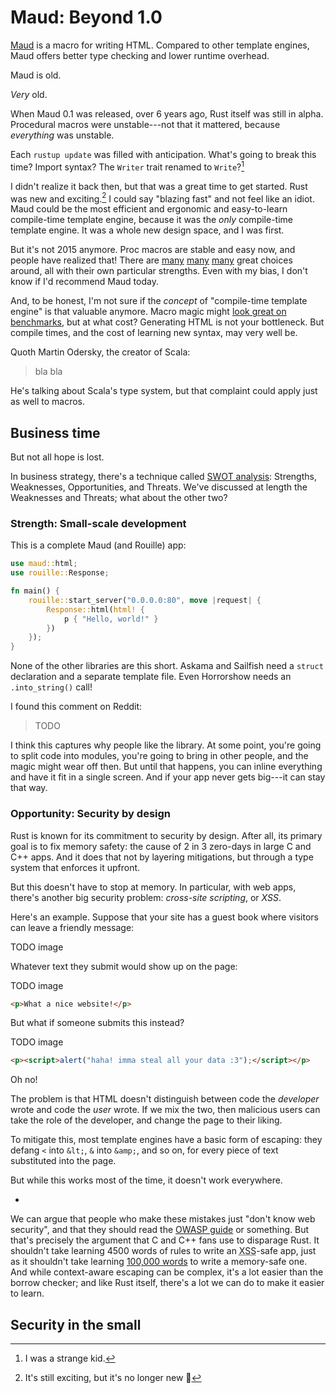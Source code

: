 # Maud: Beyond 1.0

<aside>
<p>
<a href="https://maud.lambda.xyz">Maud</a> is a macro for writing HTML.
Compared to other template engines, Maud offers better type checking and lower runtime overhead.
</p>
</aside>

Maud is old.

*Very* old.

When Maud 0.1 was released, over 6 years ago, Rust itself was still in alpha.
Procedural macros were unstable---not that it mattered, because *everything* was unstable.

Each `rustup update` was filled with anticipation.
What's going to break this time?
Import syntax?
The `Writer` trait renamed to `Write`?[^strange]

[^strange]: I was a strange kid.

I didn't realize it back then, but that was a great time to get started.
Rust was new and exciting.[^exciting]
I could say "blazing fast" and not feel like an idiot.
Maud could be the most efficient and ergonomic and easy-to-learn compile-time template engine, because it was the *only* compile-time template engine.
It was a whole new design space, and I was first.

[^exciting]: It's still exciting, but it's no longer new 🙂

But it's not 2015 anymore.
Proc macros are stable and easy now, and people have realized that!
There are [many][askama] [many][sailfish] [many][horrorshow] great choices around, all with their own particular strengths.
Even with my bias, I don't know if I'd recommend Maud today.

[askama]: https://crates.io/crates/askama
[sailfish]: https://sailfish.netlify.app/en/
[horrorshow]: https://crates.io/crates/horrorshow

And, to be honest, I'm not sure if the *concept* of "compile-time template engine" is that valuable anymore.
Macro magic might [look great on benchmarks], but at what cost?
Generating HTML is not your bottleneck.
But compile times, and the cost of learning new syntax, may very well be.

[look great on benchmarks]: /blog/maud-is-fast/

Quoth Martin Odersky, the creator of Scala:

> bla bla

He's talking about Scala's type system, but that complaint could apply just as well to macros.

## Business time

But not all hope is lost.

In business strategy, there's a technique called [SWOT analysis][swot]: Strengths, Weaknesses, Opportunities, and Threats.
We've discussed at length the Weaknesses and Threats; what about the other two?

[swot]: https://en.wikipedia.org/wiki/SWOT_analysis

### **Strength:** Small-scale development

This is a complete Maud (and Rouille) app:

```rust
use maud::html;
use rouille::Response;

fn main() {
    rouille::start_server("0.0.0.0:80", move |request| {
        Response::html(html! {
            p { "Hello, world!" }
        })
    });
}
```

None of the other libraries are this short.
Askama and Sailfish need a `struct` declaration and a separate template file.
Even Horrorshow needs an `.into_string()` call!

I found this comment on Reddit:

> TODO

I think this captures why people like the library.
At some point, you're going to split code into modules, you're going to bring in other people, and the magic might wear off then.
But until that happens, you can inline everything and have it fit in a single screen.
And if your app never gets big---it can stay that way.

### **Opportunity:** Security by design

Rust is known for its commitment to security by design.
After all, its primary goal is to fix memory safety: the cause of 2 in 3 zero-days in large C and C++ apps.
And it does that not by layering mitigations, but through a type system that enforces it upfront.

But this doesn't have to stop at memory.
In particular, with web apps, there's another big security problem: *cross-site scripting*, or *XSS*.

Here's an example.
Suppose that your site has a guest book where visitors can leave a friendly message:

TODO image

Whatever text they submit would show up on the page:

TODO image

```html
<p>What a nice website!</p>
```

But what if someone submits this instead?

TODO image

```html
<p><script>alert("haha! imma steal all your data :3");</script></p>
```

Oh no!

The problem is that HTML doesn't distinguish between code the *developer* wrote and code the *user* wrote.
If we mix the two, then malicious users can take the role of the developer, and change the page to their liking.

To mitigate this, most template engines have a basic form of escaping: they defang `<` into `&lt;`, `&` into `&amp;`, and so on, for every piece of text substituted into the page.

But while this works most of the time, it doesn't work everywhere.

-

We can argue that people who make these mistakes just "don't know web security", and that they should read the [OWASP guide] or something.
But that's precisely the argument that C and C++ fans use to disparage Rust.
It shouldn't take learning 4500 words of rules to write an <abbr title="cross-site-scripting">XSS</abbr>-safe app, just as it shouldn't take learning [100,000 words][C++ guidelines] to write a memory-safe one.
And while context-aware escaping can be complex, it's a lot easier than the borrow checker; and like Rust itself, there's a lot we can do to make it easier to learn.

[OWASP guide]: https://cheatsheetseries.owasp.org/cheatsheets/Cross_Site_Scripting_Prevention_Cheat_Sheet.html
[C++ guidelines]: https://isocpp.github.io/CppCoreGuidelines/CppCoreGuidelines

## Security in the small
